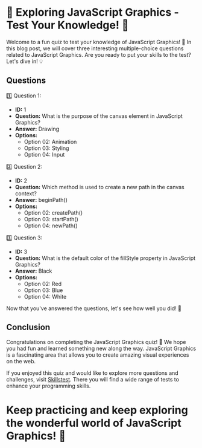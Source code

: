 # 🎉 Exploring JavaScript Graphics - Test Your Knowledge! 🎨

Welcome to a fun quiz to test your knowledge of JavaScript Graphics! 🚀 In this blog post, we will cover three interesting multiple-choice questions related to JavaScript Graphics. Are you ready to put your skills to the test? Let's dive in! 💡

## Questions

1️⃣ Question 1:
- **ID:** 1
- **Question:** What is the purpose of the canvas element in JavaScript Graphics?
- **Answer:** Drawing
- **Options:**
  - Option 02: Animation
  - Option 03: Styling
  - Option 04: Input

2️⃣ Question 2:
- **ID:** 2
- **Question:** Which method is used to create a new path in the canvas context?
- **Answer:** beginPath()
- **Options:**
  - Option 02: createPath()
  - Option 03: startPath()
  - Option 04: newPath()

3️⃣ Question 3:
- **ID:** 3
- **Question:** What is the default color of the fillStyle property in JavaScript Graphics?
- **Answer:** Black
- **Options:**
  - Option 02: Red
  - Option 03: Blue
  - Option 04: White

Now that you've answered the questions, let's see how well you did! 🤔

## Conclusion

Congratulations on completing the JavaScript Graphics quiz! 🎉 We hope you had fun and learned something new along the way. JavaScript Graphics is a fascinating area that allows you to create amazing visual experiences on the web.

If you enjoyed this quiz and would like to explore more questions and challenges, visit [Skillstest](skillstest.me). There you will find a wide range of tests to enhance your programming skills.

# Keep practicing and keep exploring the wonderful world of JavaScript Graphics! 🌟
